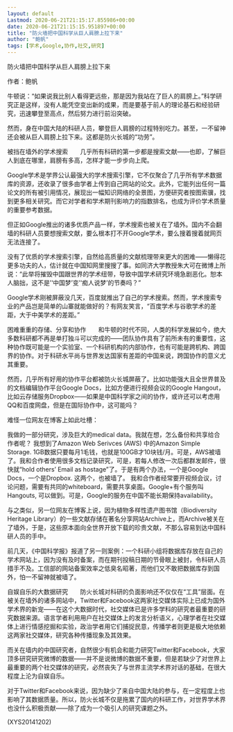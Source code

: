 ```yaml
---
layout: default
Lastmod: 2020-06-21T21:15:17.855986+00:00
date: 2020-06-21T21:15:15.951897+00:00
title: "防火墙把中国科学从巨人肩膀上拉下来"
author: "鲍帆"
tags: [学术,Google,协作,社交,研究]
---
```


防火墙把中国科学从巨人肩膀上拉下来

作者：鲍帆

牛顿说：“如果说我比别人看得更远些，那是因为我站在了巨人的肩膀上。”科学研究正是这样，没有人能凭空变出新的成果，而是要基于前人的理论基石和经验研究，迅速攀登至高点，然后努力进行前沿突破。

然而，身在中国大陆的科研人员，攀登巨人肩膀的过程特别吃力。甚至，一不留神还会被从巨人肩膀上拉下来。这都是防火长城的“功劳”。

被挡在墙外的学术搜索　　几乎所有科研的第一步都是搜索文献——也即，了解巨人到底在哪里，肩膀有多高，怎样才能一步步向上爬。

Google学术是学界公认最强大的学术搜索引擎，它不仅聚合了几乎所有学术数据库的资源，还收录了很多由学者上传到自己网站的论文。此外，它能列出任何一篇论文的所有被引用情况，展现出一幅知识网络的全景图，方便研究者按图索骥，找到更多相关研究。而它对学者和学术期刊影响力的指数排名，也成为评价学术质量的重要参考数据。

但正如Google推出的诸多优质产品一样，学术搜索也被关在了墙外。国内不会翻墙的科研人员要想搜索文献，要么根本打不开Google学术，要么搜着搜着就网页无法连接了。

没有了优质的学术搜索引擎，自然给高质量的文献梳理带来更大的困难——懒得花更多功夫的人，估计就在中国知网里搜搜了事。如同济大学教授朱大可在微博上所说：“此举将摧毁中国跟世界的学术纽带，导致中国学术研究环境急剧恶化。恕本人脑拙，这不是’‘中国梦’变’‘痴人说梦’的节奏吗？”

Google学术刚被屏蔽没几天，百度就推出了自己的学术搜索。然而，学术搜索专业的产品岂是简单的山寨就能做好的？有网友笑言，“百度学术与谷歌学术的差距，大于中美学术的差距。”

困难重重的存储、分享和协作　　和牛顿的时代不同，人类的科学发展如今，绝大多数科研都不再是单打独斗可以完成的——团队协作具有了前所未有的重要性，这种协作既可能是一个实验室、一个科研机构的内部协作，也有可能是跨机构、跨国界的协作。对于科研水平尚与世界发达国家有差距的中国来说，跨国协作的意义尤其重要。

然而，几乎所有好用的协作平台都被防火长城屏蔽了。比如功能强大且全世界普及的文档编辑协作平台Google Docs，比如方便进行视频会议的Google Hangout，比如云存储服务Dropbox——如果是中国科学家之间的协作，或许还可以考虑用QQ和百度网盘，但是在国际协作中，这可能吗？

难怪一位网友在博客上如此吐槽：

我做的一部分研究，涉及巨大的medical data。我就在想，怎么备份和共享给合作者呢？ 我想到了Amazon Web Serivces (AWS) 中的Amazon Simple Storage. 1GB数据只要每月1毛钱，也就是100GB才10块钱/月。可是，AWS被墙了。我和合作者使用很多文档记录研究，可是，若每人修改一次后都群发邮件，很快就“hold others’ Email as hostage”了。于是有两个办法，一个是Google Docs，一个是Dropbox. 这两个，也被墙了。 我和合作者经常要开视频会议，讨论问题，需要有共同的whiteboard，需要共享桌面。Google+有个服务叫Hangouts, 可以做到。可是，Google的服务在中国不能长期保持availability。

与之类似，另一位网友在博客上说，因为植物多样性遗产图书馆（Biodiversity Heritage Library）的一些文献存储在著名分享网站Archive上，而Archive被关在了墙外，于是，这些原本面向全世界开放下载的珍贵文献，不那么容易到达中国科研人员的手中。

前几天，《中国科学报》报道了另一则案例：一个科研小组将数据库存放在自己的学术网站上，因为没有及时备案，而在期刊投稿日期的节骨眼上被封，令科研人员措手不及。工信部的网站备案效率之低臭名昭著，而他们又不敢把数据库存到国外，怕一不留神就被墙了。

自娱自乐的大数据研究　　防火长城对科研的负面影响还不仅仅在“工具”层面。在被关在墙外的诸多网站中，Twitter和Facebook这两家社交媒体实际上已成为国外学术界的新宠——在这个大数据时代，社交媒体已是许多学科的研究者最重要的研究数据来源。语言学者利用用户在社交媒体上的发言分析语义，心理学者在社交媒体上进行情感挖掘和实验，政治学者用它们捕捉民意，传播学者则更是极大地依赖这两家社交媒体，研究各种传播现象及其效果。

而关在墙内的中国研究者，自然很少有机会和能力研究Twitter和Facebook，大家顶多研究研究微博的数据——并不是说微博的数据不重要，但是若缺少了对世界上最重要的两个社交媒体的研究，必然丧失了与世界主流学术界对话的基础，在很大程度上沦为自娱自乐。

对于Twitter和Facebook来说，因为缺少了来自中国大陆的参与，在一定程度上也影响了其数据质量。所以，防火长城不仅是拖累了国内的科研工作，对世界学术界也没什么积极贡献——除了成为一个吸引人的研究课题之外。

(XYS20141202)

